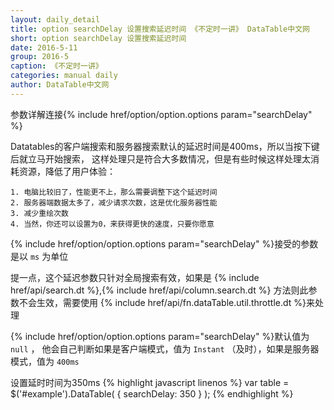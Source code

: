 ```yaml
---
layout: daily_detail
title: option searchDelay 设置搜索延迟时间 《不定时一讲》 DataTable中文网
short: option searchDelay 设置搜索延迟时间
date: 2016-5-11
group: 2016-5
caption: 《不定时一讲》
categories: manual daily
author: DataTable中文网
---
```

参数详解连接{% include href/option/option.options param="searchDelay" %}

Datatables的客户端搜索和服务器搜索默认的延迟时间是400ms，所以当按下键后就立马开始搜索，
这样处理只是符合大多数情况，但是有些时候这样处理太消耗资源，降低了用户体验：

    1. 电脑比较旧了，性能更不上，那么需要调整下这个延迟时间
    2. 服务器端数据太多了，减少请求次数，这是优化服务器性能
    3. 减少重绘次数
    4. 当然，你还可以设置为0，来获得更快的速度，只要你愿意

{% include href/option/option.options param="searchDelay" %}接受的参数是以 `ms` 为单位

提一点，这个延迟参数只针对全局搜索有效，如果是
{% include href/api/search.dt %},{% include href/api/column.search.dt %} 方法则此参数不会生效，需要使用
{% include href/api/fn.dataTable.util.throttle.dt %}来处理

{% include href/option/option.options param="searchDelay" %}默认值为 `null` ，
他会自己判断如果是客户端模式，值为 `Instant` （及时），如果是服务器模式，值为 `400ms`

设置延时时间为350ms
{% highlight javascript linenos %}
 var table = $('#example').DataTable( {
   searchDelay: 350
 } );
{% endhighlight %}
